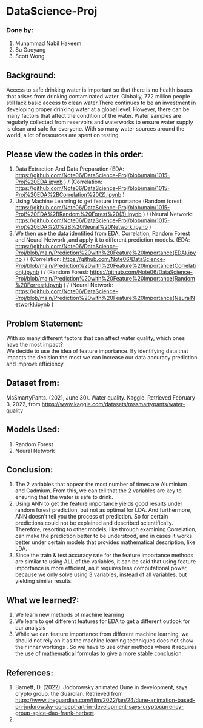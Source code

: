 # DataScience-Proj

### Done by: 
1. Muhammad Nabil Hakeem
2. Su Gaoyang
3. Scott Wong

## Background:
Access to safe drinking water is important so that there is no health issues that arises from drinking contaminated water. Globally, 772 million people still lack basic access to clean water.There continues to be an investment in developing proper drinking water at a global level. However, there can be many factors that affect the condition of the water. Water samples are regularly collected from reservoirs and waterworks to ensure water supply is clean and safe for everyone. With so many water sources around the world, a lot of resources are spent on testing.

## Please view the codes in this order:
1. Data Extraction And Data Preparation (EDA: https://github.com/Note06/DataScience-Proj/blob/main/1015-Proj%20EDA.ipynb ) / (Correlation: https://github.com/Note06/DataScience-Proj/blob/main/1015-Proj%20EDA%2BCorrelation%20(2).ipynb )
2. Using Machine Learning to get feature importance (Random forest: https://github.com/Note06/DataScience-Proj/blob/main/1015-Proj%20EDA%2BRandom%20Forest%20(3).ipynb ) /  (Neural Network: https://github.com/Note06/DataScience-Proj/blob/main/1015-Proj%20EDA%20%2B%20Neural%20Network.ipynb )
3. We then use the data identified from EDA, Correlation, Random Forest and Neural Network ,and apply it to different prediction models. (EDA: https://github.com/Note06/DataScience-Proj/blob/main/Prediction%20with%20Feature%20Importance(EDA).ipynb ) / (Correlation: https://github.com/Note06/DataScience-Proj/blob/main/Prediction%20with%20Feature%20Importance(Correlation).ipynb ) / (Random Forest: https://github.com/Note06/DataScience-Proj/blob/main/Prediction%20with%20Feature%20Importance(Random%20Forrest).ipynb ) / (Neural Network: https://github.com/Note06/DataScience-Proj/blob/main/Prediction%20with%20Feature%20Importance(NeuralNetwork).ipynb )


## Problem Statement: 
With so many different factors that can affect water quality, which ones have the most impact?<br>
We decide to use the idea of feature importance. By identifying data that impacts the decision the most we can increase our data accuracy prediction and improve efficiency. 

## Dataset from:
MsSmartyPants. (2021, June 30). Water quality. Kaggle. Retrieved February 3, 2022, from https://www.kaggle.com/datasets/mssmartypants/water-quality

## Models Used:
1. Random Forest
2. Neural Network

## Conclusion:
1. The 2 variables that appear the most number of times are Aluminium and Cadmium. From this, we can tell that the 2 variables are key to ensuring that the water is safe to drink.
2. Using ANN to get the feature importance yields good results under random forest prediction, but not as optimal for LDA. And furthermore, ANN doesn't tell you the process of prediction. So for certain predictions could not be explained and described scientifically. Therefore, resorting to other models, like through examining Correlation, can make the prediction better to be understood, and in cases it works better under certain models that provides mathematical description, like LDA.
3. Since the train & test accuracy rate for the feature importance methods are similar to using ALL of the variables, it can be said that using feature importance is more efficient, as it requires less computational power, because we only solve using 3 variables, instead of all variables, but yielding similar results.



## What we learned?:
1. We learn new methods of machine learning
2. We learn to get different features for EDA to get a different outlook for our analysis
3. While we can feature importance from different machine learning, we should not rely on it as the machine learning techniques does not show their inner workings . So we have to use other methods where it requires the use of mathematical formulas to give a more stable conclusion.

## References:
1. Barnett, D. (2022). Jodorowsky animated Dune in development, says crypto group. the Guardian. Retrieved from https://www.theguardian.com/film/2022/jan/24/dune-animation-based-on-jodorowsky-concept-art-in-development-says-cryptocurrency-group-spice-dao-frank-herbert.
2. 

